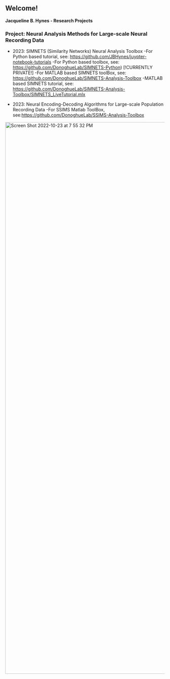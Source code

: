 ## Welcome! 
**Jacqueline B. Hynes - Research Projects**

### Project: Neural Analysis Methods for Large-scale Neural Recording Data

- 2023: SIMNETS (Similarity Networks) Neural Analysis Toolbox
  -For Python based tutorial, see: https://github.com/JBHynes/juypter-notebook-tutorials
  -For Python based toolbox, see: https://github.com/DonoghueLab/SIMNETS-Python) [!CURRENTLY PRIVATE!]
  -For MATLAB based SIMNETS toolBox, see:  https://github.com/DonoghueLab/SIMNETS-Analysis-Toolbox
  -MATLAB based SIMNETS tutorial, see:  https://github.com/DonoghueLab/SIMNETS-Analysis-Toolbox/SIMNETS_LiveTutorial.mlx

            
- 2023: Neural Encoding-Decoding Algorithms for Large-scale Population Recording Data
  -For SSIMS Matlab ToolBox, see:https://github.com/DonoghueLab/SSIMS-Analysis-Toolbox


<img width="1737" alt="Screen Shot 2022-10-23 at 7 55 32 PM" src="https://user-images.githubusercontent.com/29176759/197424575-b2c940d1-7b19-4b47-a9ef-6082f6e24fa8.png">

